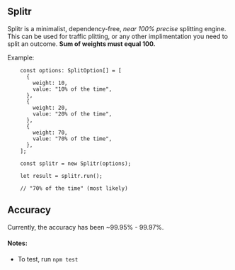 ## Splitr

Splitr is a minimalist, dependency-free, *near 100% precise* splitting engine. This can be used for traffic plitting, or any other implimentation you need to split an outcome. **Sum of weights must equal 100.**

Example:

```
    const options: SplitOption[] = [
      {
        weight: 10,
        value: "10% of the time",
      },
      {
        weight: 20,
        value: "20% of the time",
      },
      {
        weight: 70,
        value: "70% of the time",
      },
    ];

    const splitr = new Splitr(options);

    let result = splitr.run();

    // "70% of the time" (most likely)
```
## Accuracy

Currently, the accuracy has been ~99.95% - 99.97%.

#### Notes:

- To test, run `npm test`
